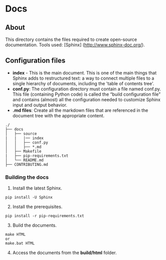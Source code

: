 # Docs
## About
This directory contains the files required to create open-source documentation.
Tools used: [Sphinx] (http://www.sphinx-doc.org/).
## Configuration files
* **index** - This is the main document. This is one of the main things that Sphinx adds to restructured text: a way to connect multiple files to a single hierarchy of documents, including the 'table of contents tree'.
* **conf.py**: The configuration directory must contain a file named conf.py. This file (containing Python code) is called the “build configuration file” and contains (almost) all the configuration needed to customize Sphinx input and output behavior.
* **.md files**: Create all the markdown files that are referenced in the document tree with the appropriate content.

```
./
├── docs
│   ├── source
|   |   |── index
│   │   ├── conf.py
│   │   ├── *.md
│   ├── Makefile
|   ├── pip-requirements.txt
│   └── README.md
├── CONTRIBUTING.md
```

### Building the docs
1. Install the latest Sphinx.
```
pip install -U Sphinx
```
2. Install the prerequisites.
```
pip install -r pip-requirements.txt
```
3. Build the documents.
```
make HTML
or
make.bat HTML
```
4. Access the documents from the **build/html** folder.
